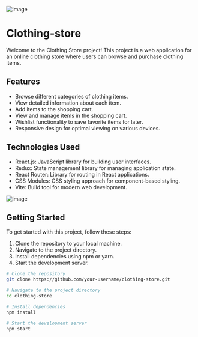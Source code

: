 ![image](https://github.com/Alonso8729/clothing-store/assets/119747342/8b53cddc-daeb-4815-9f3e-a5bb5057d40c)

# Clothing-store
Welcome to the Clothing Store project! This project is a web application for an online clothing store where users can browse and purchase clothing items.

## Features
- Browse different categories of clothing items.
- View detailed information about each item.
- Add items to the shopping cart.
- View and manage items in the shopping cart.
- Wishlist functionality to save favorite items for later.
- Responsive design for optimal viewing on various devices.

## Technologies Used
- React.js: JavaScript library for building user interfaces.
- Redux: State management library for managing application state.
- React Router: Library for routing in React applications.
- CSS Modules: CSS styling approach for component-based styling.
- Vite: Build tool for modern web development.

![image](https://github.com/Alonso8729/clothing-store/assets/119747342/4e6424bd-c693-4bdc-8ed7-e22409d134ac)


## Getting Started
To get started with this project, follow these steps:

1. Clone the repository to your local machine.
2. Navigate to the project directory.
3. Install dependencies using npm or yarn.
4. Start the development server.

```bash
# Clone the repository
git clone https://github.com/your-username/clothing-store.git

# Navigate to the project directory
cd clothing-store

# Install dependencies
npm install

# Start the development server
npm start




